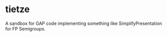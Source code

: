 # tietze
A sandbox for GAP code implementing something like SimplifyPresentation for FP Semigroups.
